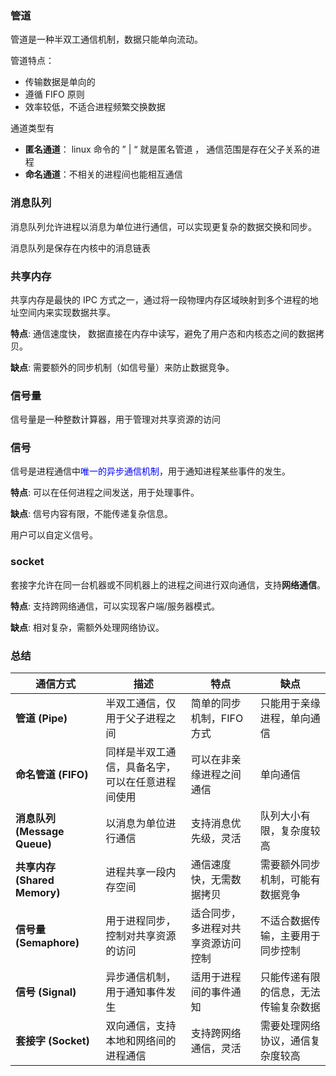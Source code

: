 ### 管道

管道是一种半双工通信机制，数据只能单向流动。

管道特点：

- 传输数据是单向的
- 遵循 FIFO 原则
- 效率较低，不适合进程频繁交换数据

通道类型有

- **匿名通道**：  linux 命令的 ” | “ 就是匿名管道 ， 通信范围是存在父子关系的进程
- **命名通道**：不相关的进程间也能相互通信



### 消息队列

消息队列允许进程以消息为单位进行通信，可以实现更复杂的数据交换和同步。

消息队列是保存在内核中的消息链表



### 共享内存

共享内存是最快的 IPC 方式之一，通过将一段物理内存区域映射到多个进程的地址空间内来实现数据共享。

**特点**: 通信速度快， 数据直接在内存中读写，避免了用户态和内核态之间的数据拷贝。

**缺点**: 需要额外的同步机制（如信号量）来防止数据竞争。



### 信号量

信号量是一种整数计算器，用于管理对共享资源的访问



### 信号

信号是进程通信中<font color="blue">唯一的异步通信机制</font>，用于通知进程某些事件的发生。

**特点**: 可以在任何进程之间发送，用于处理事件。

**缺点**: 信号内容有限，不能传递复杂信息。



用户可以自定义信号。





### socket

套接字允许在同一台机器或不同机器上的进程之间进行双向通信，支持**网络通信**。

**特点**: 支持跨网络通信，可以实现客户端/服务器模式。

**缺点**: 相对复杂，需额外处理网络协议。





### 总结

| **通信方式**                 | **描述**                                         | **特点**                           | **缺点**                             |
| ---------------------------- | ------------------------------------------------ | ---------------------------------- | ------------------------------------ |
| **管道 (Pipe)**              | 半双工通信，仅用于父子进程之间                   | 简单的同步机制，FIFO方式           | 只能用于亲缘进程，单向通信           |
| **命名管道 (FIFO)**          | 同样是半双工通信，具备名字，可以在任意进程间使用 | 可以在非亲缘进程之间通信           | 单向通信                             |
| **消息队列 (Message Queue)** | 以消息为单位进行通信                             | 支持消息优先级，灵活               | 队列大小有限，复杂度较高             |
| **共享内存 (Shared Memory)** | 进程共享一段内存空间                             | 通信速度快，无需数据拷贝           | 需要额外同步机制，可能有数据竞争     |
| **信号量 (Semaphore)**       | 用于进程同步，控制对共享资源的访问               | 适合同步，多进程对共享资源访问控制 | 不适合数据传输，主要用于同步控制     |
| **信号 (Signal)**            | 异步通信机制，用于通知事件发生                   | 适用于进程间的事件通知             | 只能传递有限的信息，无法传输复杂数据 |
| **套接字 (Socket)**          | 双向通信，支持本地和网络间的进程通信             | 支持跨网络通信，灵活               | 需要处理网络协议，通信复杂度较高     |